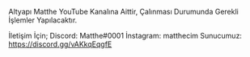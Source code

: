 Altyapı Matthe YouTube Kanalına Aittir, Çalınması Durumunda Gerekli İşlemler Yapılacaktır.

İletişim İçin;
Discord: Matthe#0001
İnstagram: matthecim
Sunucumuz: https://discord.gg/vAKkqEqgfE